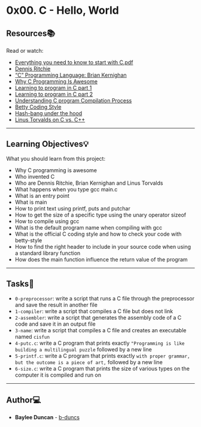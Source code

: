 # 0x00. C - Hello, World

## Resources:books:
Read or watch:
* [Everything you need to know to start with C.pdf](https://intranet.hbtn.io/rltoken/w0ZYrxmXxTHertLKvZcRHw)
* [Dennis Ritchie](https://intranet.hbtn.io/rltoken/JL9E6oEG0KG-kr7ES6eiNw)
* [“C” Programming Language: Brian Kernighan](https://intranet.hbtn.io/rltoken/VjAlWeSHGfnAOrfgnIRcCw)
* [Why C Programming Is Awesome](https://intranet.hbtn.io/rltoken/R0nTiQwWd9t8kykswsz71A)
* [Learning to program in C part 1](https://intranet.hbtn.io/rltoken/FaGXxquCJM-IoT9Iodq4-g)
* [Learning to program in C part 2](https://intranet.hbtn.io/rltoken/vx6exBV4ZC3gS8SsRvv3XA)
* [Understanding C program Compilation Process](https://intranet.hbtn.io/rltoken/b0aMn1g4bz79KmSJY9nVWA)
* [Betty Coding Style](https://intranet.hbtn.io/rltoken/8-cS66H9ZfMpMHNeygSaUA)
* [Hash-bang under the hood](https://intranet.hbtn.io/rltoken/GoJylrWLpyoxLo9ZUNV7tw)
* [Linus Torvalds on C vs. C++](https://intranet.hbtn.io/rltoken/lMELTnl-ydnwR7JT1BwP3A)

---
## Learning Objectives:bulb:
What you should learn from this project:

* Why C programming is awesome 
* Who invented C
* Who are Dennis Ritchie, Brian Kernighan and Linus Torvalds
* What happens when you type gcc main.c
* What is an entry point
* What is main
* How to print text using printf, puts and putchar
* How to get the size of a specific type using the unary operator sizeof
* How to compile using gcc
* What is the default program name when compiling with gcc
* What is the official C coding style and how to check your code with betty-style
* How to find the right header to include in your source code when using a standard library function
* How does the main function influence the return value of the program

---  
   
## Tasks:notebook:  
   
* `0-preprocessor`: write a script that runs a C file through the preprocessor and save the result in another file  
* `1-compiler`: write a script that compiles a C file but does not link  
* `2-assembler`: write a script that generates the assembly code of a C code and save it in an output file  
* `3-name`: write a script that compiles a C file and creates an executable named `cisfun`  
* `4-putc.c`: write a C program that prints exactly `"Programming is like building a multilingual puzzle` followed by a new line  
* `5-printf.c`: write a C program that prints exactly `with proper grammar, but the outcome is a piece of art,` followed by a new line  
* `6-size.c`: write a C program that prints the size of various types on the computer it is compiled and run on  
   
---

## Author:computer:
* **Baylee Duncan** - [b-duncs](https://github.com/b-duncs)
